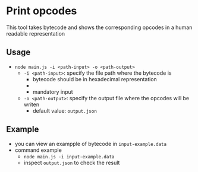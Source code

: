 # Print opcodes
This tool takes bytecode and shows the corresponding opcodes in a human readable representation

## Usage
- `node main.js -i <path-input> -o <path-output>`
  - `-i <path-input>`: specify the file path where the bytecode is
    - bytecode should be in hexadecimal representation
    - 
    - mandatory input
  - `-o <path-output>`: specify the output file where the opcodes will be writen
     - default value: `output.json`

## Example
- you can view an exampple of bytecode in `input-example.data`
- command example
  - `node main.js -i input-example.data`
  - inspect `output.json` to check the result